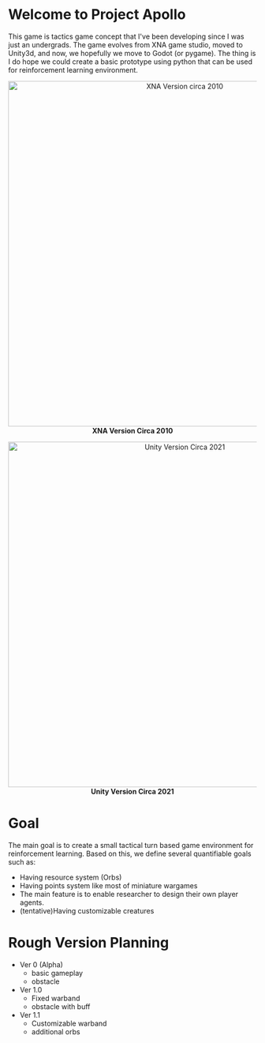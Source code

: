 # Welcome to Project Apollo

This game is tactics game concept that I've been developing since I was just an undergrads. The game evolves from XNA game studio, moved to Unity3d, and now, we hopefully we move to Godot (or pygame). The thing is I do hope we could create a basic prototype using python that can be used for reinforcement learning environment.

<p align="center">
  <img src="https://user-images.githubusercontent.com/7641962/229853149-770f9091-f71a-46d1-83fb-f64313b9f205.jpg" alt="XNA Version circa 2010" width = 700/>
<br>
<b>XNA Version Circa 2010</b>
</p>

<p align="center">
  <img src="https://user-images.githubusercontent.com/7641962/229853186-1f89100d-08cf-41d1-8b09-d7cf920592eb.png" alt="Unity Version Circa 2021" width = 700/>
<br>
<b>Unity Version Circa 2021</b>
</p>

# Goal

The main goal is to create a small tactical turn based game environment for reinforcement learning. Based on this, we define several quantifiable goals such as:

- Having resource system (Orbs)
- Having points system like most of miniature wargames
- The main feature is to enable researcher to design their own player agents.
- (tentative)Having customizable creatures 

# Rough Version Planning

- Ver 0 (Alpha)
    - basic gameplay
    - obstacle 
- Ver 1.0 
    - Fixed warband
    - obstacle with buff
- Ver 1.1 
    - Customizable warband
    - additional orbs

